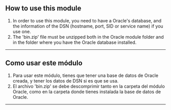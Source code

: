 ## How to use this module
1. In order to use this module, you need to have a Oracle's database, and the information of the DSN (hostname, port, SID or service name) if you use one.
2. The 'bin.zip' file must be unzipped both in the Oracle module folder and in the folder where you have the Oracle database installed.

---

## Como usar este módulo
1. Para usar este módulo, tienes que tener una base de datos de Oracle creada, y tener los datos de DSN si es que se usa.
2. El archivo 'bin.zip' se debe descomprimir tanto en la carpeta del módulo Oracle, como en la carpeta donde tienes instalada la base de datos de Oracle.

---




